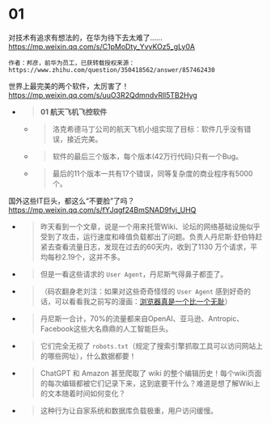 
# 01

对技术有追求有想法的，在华为待下去太难了...... https://mp.weixin.qq.com/s/C1pMoDty_YvyKOz5_gLy0A
```console
作者：邦彦，前华为员工，已获转载授权来源： https://www.zhihu.com/question/350418562/answer/857462430
```

世界上最完美的两个软件，太厉害了！ https://mp.weixin.qq.com/s/uuO3R2QdmndvRll5TB2Hyg
- > **01 航天飞机飞控软件**
  * > 洛克希德马丁公司的航天飞机小组实现了目标：软件几乎没有错误，接近完美。
  * > 软件的最后三个版本，每个版本(42万行代码)只有一个Bug。
  * > 最后的11个版本一共有17个错误，同等复杂度的商业程序有5000个。

国外这些IT巨头，都这么“不要脸”了吗？ https://mp.weixin.qq.com/s/fYJqgf24BmSNAD9fvj_UHQ
- > 昨天看到一个文章，说是一个用来托管Wiki、论坛的网络基础设施似乎受到了攻击，运行速度和峰值负载都出了问题。负责人丹尼斯·舒伯特赶紧去查看流量日志，发现在过去的60天内，收到了1130 万个请求，平均每秒2.19个，这并不多。
- > 但是一看这些请求的 `User Agent`，丹尼斯气得鼻子都歪了。
- > （码农翻身老刘注：如果对这些奇奇怪怪的 `User Agent` 感到好奇的话，可以看看我之前写的漫画：[浏览器真是一个比一个无耻](https://mp.weixin.qq.com/s/GcfKEpkraNHfnYMdrGqMcA)）
- > 丹尼斯一合计，70%的流量都来自OpenAI、亚马逊、Antropic、Facebook这些大名鼎鼎的人工智能巨头。
- > 它们完全无视了 `robots.txt`（规定了搜索引擎抓取工具可以访问网站上的哪些网址），什么数据都要！
- > ChatGPT 和 Amazon 甚至爬取了 wiki 的整个编辑历史！每个wiki页面的每次编辑都被它们记录下来，这到底要干什么？难道是想了解Wiki上的文本随着时间如何变化？
- > 这种行为让自家系统和数据库负载极重，用户访问缓慢。

